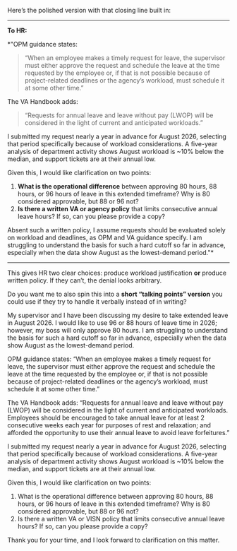 Here’s the polished version with that closing line built in:

---

**To HR:**

*"OPM guidance states:

> “When an employee makes a timely request for leave, the supervisor must either approve the request and schedule the leave at the time requested by the employee or, if that is not possible because of project-related deadlines or the agency’s workload, must schedule it at some other time.”

The VA Handbook adds:

> “Requests for annual leave and leave without pay (LWOP) will be considered in the light of current and anticipated workloads.”

I submitted my request nearly a year in advance for August 2026, selecting that period specifically because of workload considerations. A five-year analysis of department activity shows August workload is ~10% below the median, and support tickets are at their annual low.

Given this, I would like clarification on two points:

1. **What is the operational difference** between approving 80 hours, 88 hours, or 96 hours of leave in this extended timeframe? Why is 80 considered approvable, but 88 or 96 not?
2. **Is there a written VA or agency policy** that limits consecutive annual leave hours? If so, can you please provide a copy?

Absent such a written policy, I assume requests should be evaluated solely on workload and deadlines, as OPM and VA guidance specify. I am struggling to understand the basis for such a hard cutoff so far in advance, especially when the data show August as the lowest-demand period."*

---

This gives HR two clear choices: produce workload justification **or** produce written policy. If they can’t, the denial looks arbitrary.

Do you want me to also spin this into a **short “talking points” version** you could use if they try to handle it verbally instead of in writing?




My supervisor and I have been discussing my desire to take extended leave in August 2026. I would like to use 96 or 88 hours of leave time in 2026; however, my boss will only approve 80 hours.  I am struggling to understand the basis for such a hard cutoff so far in advance, especially when the data show August as the lowest-demand period.


OPM guidance states: “When an employee makes a timely request for leave, the supervisor must either approve the request and schedule the leave at the time requested by the employee or, if that is not possible because of project-related deadlines or the agency’s workload, must schedule it at some other time.”

The VA Handbook adds: “Requests for annual leave and leave without pay (LWOP) will be considered in the light of current and anticipated workloads. Employees should be encouraged to take annual leave for at least 2 consecutive weeks each year for purposes of rest
and relaxation; and afforded the opportunity to use their annual leave to avoid leave forfeitures.”

I submitted my request nearly a year in advance for August 2026, selecting that period specifically because of workload considerations. A five-year analysis of department activity shows August workload is ~10% below the median, and support tickets are at their annual low.

Given this, I would like clarification on two points:
1.	What is the operational difference between approving 80 hours, 88 hours, or 96 hours of leave in this extended timeframe? Why is 80 considered approvable, but 88 or 96 not?
2.	Is there a written VA or VISN policy that limits consecutive annual leave hours? If so, can you please provide a copy?


Thank you for your time, and I look forward to clarification on this matter.

